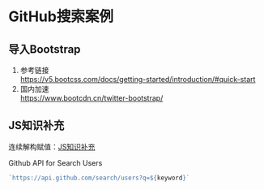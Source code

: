 # GitHub搜索案例

## 导入Bootstrap

1. 参考链接  
https://v5.bootcss.com/docs/getting-started/introduction/#quick-start
2. 国内加速  
https://www.bootcdn.cn/twitter-bootstrap/

## JS知识补充

连续解构赋值：[JS知识补充](src/JS知识补充.html)

Github API for Search Users

```js
`https://api.github.com/search/users?q=${keyword}`
```
